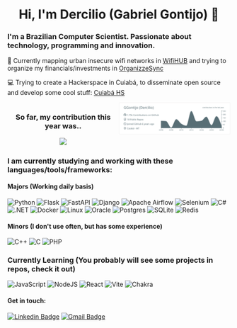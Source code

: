 <h1 align="center">Hi, I'm Dercilio (Gabriel Gontijo) 👋</h1>

<h3 align="left">I'm a Brazilian Computer Scientist. Passionate about technology, programming and innovation.</h3>

💾 Currently mapping urban insecure wifi networks in [WifiHUB](https://github.com/GGontijo/WiFiHub) and trying to organize my financials/investments in [OrganizzeSync](https://github.com/GGontijo/OrganizzeSync)

‍💻 Trying to create a Hackerspace in Cuiabá, to disseminate open source and develop some cool stuff: [Cuiabá HS](https://cuiaba-hackerspace.github.io/)

<div style="display: flex; justify-content: space-between;">
    <div style="flex: 1; text-align: center;">
        <h3>So far, my contribution this year was.. </h3>
        <img width="470px" src="https://github-readme-stats-9q23.vercel.app/api?username=GGontijo&show_icons=true&theme=graywhite&hide_border=true"/>
    </div>
    <div style="flex: 1; text-align: center;">
        <img src="https://raw.githubusercontent.com/GGontijo/GGontijo/main/profile-summary-card-output/default/0-profile-details.svg"/>
    </div>
</div>



### I am currently studying and working with these languages/tools/frameworks:

#### Majors (Working daily basis)
![Python](https://img.shields.io/badge/Python-3776AB?style=for-the-badge&logo=python&logoColor=white)
![Flask](https://img.shields.io/badge/Flask-000000?style=for-the-badge&logo=flask&logoColor=white)
![FastAPI](https://img.shields.io/badge/FastAPI-005571?style=for-the-badge&logo=fastapi&logoColor=white)
![Django](https://img.shields.io/badge/django-%23092E20.svg?style=for-the-badge&logo=django&logoColor=white)
![Apache Airflow](https://img.shields.io/badge/Airflow-017CEE?style=for-the-badge&logo=Apache%20Airflow&logoColor=white)
![Selenium](https://img.shields.io/badge/-selenium-%43B02A?style=for-the-badge&logo=selenium&logoColor=white)
![C#](https://img.shields.io/badge/c%23-%23239120.svg?style=for-the-badge&logo=c-sharp&logoColor=white)
![.NET](https://img.shields.io/badge/.NET-5C2D91?style=for-the-badge&logo=.net&logoColor=white)
![Docker](https://img.shields.io/badge/docker-%230db7ed.svg?style=for-the-badge&logo=docker&logoColor=white)
![Linux](https://img.shields.io/badge/Linux-FCC624?style=for-the-badge&logo=linux&logoColor=black)
![Oracle](https://img.shields.io/badge/Oracle-F80000?style=for-the-badge&logo=oracle&logoColor=white)
![Postgres](https://img.shields.io/badge/postgres-%23316192.svg?style=for-the-badge&logo=postgresql&logoColor=white)
![SQLite](https://img.shields.io/badge/SQLite-07405E?style=for-the-badge&logo=sqlite&logoColor=white)
![Redis](https://img.shields.io/badge/redis-%23DD0031.svg?&style=for-the-badge&logo=redis&logoColor=white)

#### Minors (I don't use often, but has some experience)

![C++](https://img.shields.io/badge/c++-%2300599C.svg?style=for-the-badge&logo=c%2B%2B&logoColor=white)
![C](https://img.shields.io/badge/c-%2300599C.svg?style=for-the-badge&logo=c&logoColor=white)
![PHP](https://img.shields.io/badge/php-%23777BB4.svg?style=for-the-badge&logo=php&logoColor=white)

### Currently Learning (You probably will see some projects in repos, check it out)
![JavaScript](https://img.shields.io/badge/javascript-%23323330.svg?style=for-the-badge&logo=javascript&logoColor=%23F7DF1E)
![NodeJS](https://img.shields.io/badge/node.js-6DA55F?style=for-the-badge&logo=node.js&logoColor=white)
![React](https://img.shields.io/badge/react-%2320232a.svg?style=for-the-badge&logo=react&logoColor=%2361DAFB)
![Vite](https://img.shields.io/badge/vite-%23646CFF.svg?style=for-the-badge&logo=vite&logoColor=white)
![Chakra](https://img.shields.io/badge/chakra-%234ED1C5.svg?style=for-the-badge&logo=chakraui&logoColor=white)

#### Get in touch:
[![Linkedin Badge](https://img.shields.io/badge/-Gabriel%20Gontijo-1c61bd?style=flat-square&logo=Linkedin&logoColor=white&link=https://www.linkedin.com/in/gabrieldercilio/)](https://www.linkedin.com/in/gabrieldercilio/)
[![Gmail Badge](https://img.shields.io/badge/-Gmail-c14438?style=flat-square&logo=Gmail&logoColor=white&link=mailto:gabrieldercilio08@gmail.com)](mailto:gabrieldercilio08@gmail.com)
